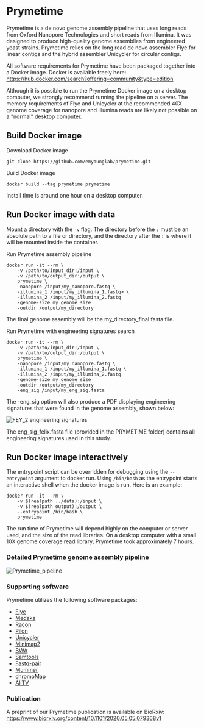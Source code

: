 # Prymetime

Prymetime is a de novo genome assembly pipeline that uses long reads from Oxford Nanopore Technologies and short reads from Illumina. It was designed to produce high-quality genome assemblies from engineered yeast strains. Prymetime relies on the long read de novo assembler Flye for linear contigs and the hybrid assembler Unicycler for circular contigs.

All software requirements for Prymetime have been packaged together into a Docker image. Docker is available freely here: https://hub.docker.com/search?offering=community&type=edition

Although it is possible to run the Prymetime Docker image on a desktop computer, we strongly recommend running the pipeline on a server. The memory requirements of Flye and Unicycler at the recommended 40X genome coverage for nanopore and Illumina reads are likely not possible on a "normal" desktop computer.

## Build Docker image

Download Docker image
```shell
git clone https://github.com/emyounglab/prymetime.git
```
Build Docker image
```shell
docker build --tag prymetime prymetime
```

Install time is around one hour on a desktop computer.

## Run Docker image with data

Mount a directory with the `-v` flag. The directory before the `:`
must be an absolute path to a file or directory, and the directory
after the `:` is where it will be mounted inside the container.

Run Prymetime assembly pipeline
```shell
docker run -it --rm \
    -v /path/to/input_dir:/input \
    -v /path/to/output_dir:/output \
    prymetime \
    -nanopore /input/my_nanopore.fastq \
    -illumina_1 /input/my_illumina_1.fastq> \
    -illumina_2 /input/my_illumina_2.fastq
    -genome-size my_genome_size
    -outdir /output/my_directory
```
The final genome assembly will be the my_directory_final.fasta file.

Run Prymetime with engineering signatures search
```shell
docker run -it --rm \
    -v /path/to/input_dir:/input \
    -v /path/to/output_dir:/output \
    prymetime \
    -nanopore /input/my_nanopore.fastq \
    -illumina_1 /input/my_illumina_1.fastq \
    -illumina_2 /input/my_illumina_2.fastq
    -genome-size my_genome_size
    -outdir /output/my_directory
    -eng_sig /input/my_eng_sig.fasta
```

The -eng_sig option will also produce a PDF displaying engineering signatures that were found in the genome assembly, shown below:

![FEY_2 engineering signatures](https://github.com/emyounglab/prymetime/blob/master/docs/FEY_2_chromo_alitv.jpg)

The eng_sig_felix.fasta file (provided in the PRYMETIME folder) contains all engineering signatures used in this study.

## Run Docker image interactively

The entrypoint script can be overridden for debugging using the
`--entrypoint` argument to docker run. Using `/bin/bash` as the
entrypoint starts an interactive shell when the docker image is
run. Here is an example:

```shell
docker run -it --rm \
    -v $(realpath ../data):/input \
    -v $(realpath output):/output \
    --entrypoint /bin/bash \
    prymetime
```

The run time of Prymetime will depend highly on the computer or server used, and the size of the read libraries. On a desktop computer with a small 10X genome coverage read library, Prymetime took approximately 7 hours.

### Detailed Prymetime genome assembly pipeline

![Prymetime_pipeline](https://github.com/emyounglab/prymetime/blob/master/docs/PRYMETIME_pipeline_description_2.jpg)

### Supporting software
Prymetime utilizes the following software packages:
* [Flye](https://github.com/fenderglass/Flye)
* [Medaka](https://github.com/nanoporetech/medaka)
* [Racon](https://github.com/lbcb-sci/racon)
* [Pilon](https://github.com/broadinstitute/pilon)
* [Unicycler](https://github.com/rrwick/Unicycler)
* [Minimap2](https://github.com/lh3/minimap2)
* [BWA](https://github.com/lh3/bwa)
* [Samtools](https://github.com/samtools/samtools)
* [Fastq-pair](https://github.com/linsalrob/fastq-pair)
* [Mummer](https://github.com/mummer4/mummer)
* [chromoMap](https://github.com/cran/chromoMap)
* [AliTV](https://github.com/AliTVTeam/AliTV)

### Publication

A preprint of our Prymetime publication is available on BioRxiv: https://www.biorxiv.org/content/10.1101/2020.05.05.079368v1
